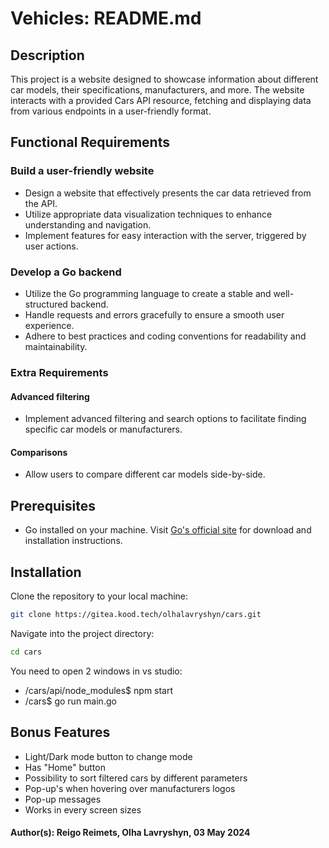 # Vehicles: README.md

## Description
This project is a website designed to showcase information about different car models, their specifications, manufacturers, and more. The website interacts with a provided Cars API resource, fetching and displaying data from various endpoints in a user-friendly format. 

## Functional Requirements

### Build a user-friendly website
- Design a website that effectively presents the car data retrieved from the API.
- Utilize appropriate data visualization techniques to enhance understanding and navigation.
- Implement features for easy interaction with the server, triggered by user actions.

### Develop a Go backend
- Utilize the Go programming language to create a stable and well-structured backend.
- Handle requests and errors gracefully to ensure a smooth user experience.
- Adhere to best practices and coding conventions for readability and maintainability.

### Extra Requirements
#### Advanced filtering
- Implement advanced filtering and search options to facilitate finding specific car models or manufacturers.
#### Comparisons
- Allow users to compare different car models side-by-side.

## Prerequisites

- Go installed on your machine. Visit [Go's official site](https://golang.org/dl/) for download and installation instructions.

## Installation

Clone the repository to your local machine:

```bash
git clone https://gitea.kood.tech/olhalavryshyn/cars.git
```

Navigate into the project directory:
```bash
cd cars
```
You need to open 2 windows in vs studio:
- /cars/api/node_modules$ npm start
- /cars$ go run main.go

## Bonus Features
- Light/Dark mode button to change mode
- Has "Home" button
- Possibility to sort filtered cars by different parameters 
- Pop-up's when hovering over manufacturers logos
- Pop-up messages 
- Works in every screen sizes

#### Author(s): Reigo Reimets, Olha Lavryshyn, 03 May 2024